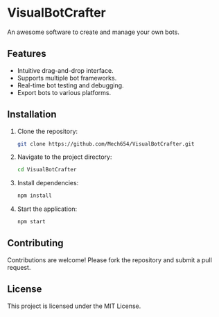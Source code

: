 # VisualBotCrafter

An awesome software to create and manage your own bots.

## Features

- Intuitive drag-and-drop interface.
- Supports multiple bot frameworks.
- Real-time bot testing and debugging.
- Export bots to various platforms.

## Installation

1. Clone the repository:
   ```bash
   git clone https://github.com/Mech654/VisualBotCrafter.git
   ```
2. Navigate to the project directory:
   ```bash
   cd VisualBotCrafter
   ```
3. Install dependencies:
   ```bash
   npm install
   ```
4. Start the application:
   ```bash
   npm start
   ```

## Contributing

Contributions are welcome! Please fork the repository and submit a pull request.

## License

This project is licensed under the MIT License.
